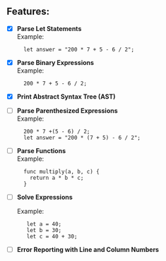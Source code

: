 ## Features:


- [x] **Parse Let Statements**  
  Example:  
  ```
    let answer = "200 * 7 + 5 - 6 / 2";
  ```

- [x] **Parse Binary Expressions**  
  Example: 
  ``` 
    200 * 7 + 5 - 6 / 2;
  ```
- [x] **Print Abstract Syntax Tree (AST)**


- [ ] **Parse Parenthesized Expressions**  
  Example:
  ```  
    200 * 7 +(5 - 6) / 2;
    let answer = "200 * (7 + 5) - 6 / 2";
  ```

- [ ] **Parse Functions**  
   Example: 
    ```
      func multiply(a, b, c) { 
        return a * b * c; 
      } 
    ```  

- [ ] **Solve Expressions**  
   
   Example:
   ```
      let a = 40; 
      let b = 30; 
      let c = 40 + 30;  
   ```

- [ ] **Error Reporting with Line and Column Numbers**